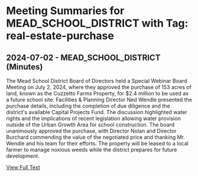 # Meeting Summaries for MEAD_SCHOOL_DISTRICT with Tag: real-estate-purchase

## 2024-07-02 - MEAD_SCHOOL_DISTRICT (Minutes)

The Mead School District Board of Directors held a Special Webinar Board Meeting on July 2, 2024, where they approved the purchase of 153 acres of land, known as the Cuzzetto Farms Property, for $2.4 million to be used as a future school site. Facilities & Planning Director Ned Wendle presented the purchase details, including the completion of due diligence and the district's available Capital Projects Fund. The discussion highlighted water rights and the implications of recent legislation allowing water provision outside of the Urban Growth Area for school construction. The board unanimously approved the purchase, with Director Nolan and Director Burchard commending the value of the negotiated price and thanking Mr. Wendle and his team for their efforts. The property will be leased to a local farmer to manage noxious weeds while the district prepares for future development.

[View Full Text](https://raw.githubusercontent.com/VoronoiPerspectives/WashingtonStateSchoolBoardExplorer/refs/heads/main/data/countries/usa/states/wa/counties/spokane/school_boards/mead_school_district/2024/processed/2024-07-02-specialboardmeeting-minutes.txt)

